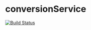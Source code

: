 # conversionService
[![Build Status](https://travis-ci.com/samair/conversionService.svg?branch=master)](https://travis-ci.com/samair/conversionService)
